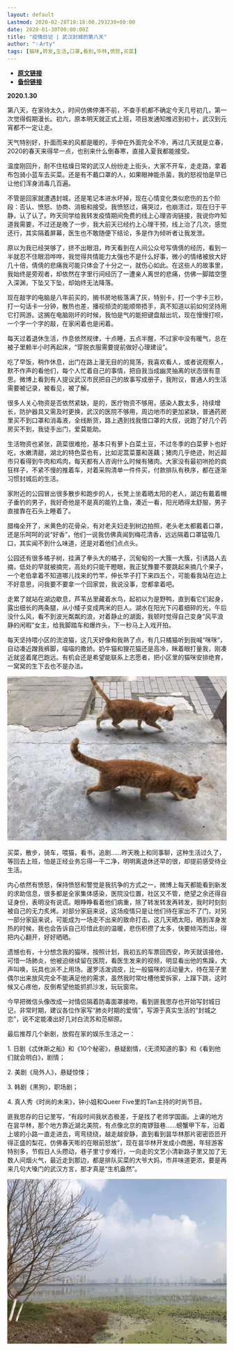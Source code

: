 ```yaml
---
layout: default
Lastmod: 2020-02-28T10:18:00.293230+00:00
date: 2020-01-30T00:00:00Z
title: "疫情日记 | 武汉封城的第八天"
author: "✨Arty"
tags: [猫咪,转发,生活,口罩,看到,华林,愤怒,买菜]
---
```


* [**原文链接**](https://mp.weixin.qq.com/s/qcYRnkUSKTRWl5LwMsdO5A)
* [**备份链接**](http://archive.ph/8VLre)


**2020.1.30**

第八天，在家待太久，时间仿佛停滞不前，不查手机都不确定今天几号初几，第一次觉得假期漫长。初六，原本明天就正式上班，项目发通知推迟到初十，武汉到元宵都不一定让走。

天气特别好，扑面而来的风都是暖的，手伸在外面完全不冷，再过几天就是立春，2020的春天来得早一点，也别来什么倒春寒，直接入夏我都能接受。

温度刚回升，耐不住枯燥日常的武汉人纷纷走上街头，大家不开车，走走路，拿着布包骑小蓝车去买菜。还是有不戴口罩的人，如果眼神能杀菌，我的怒视怕是早已让他们浑身消毒几百遍。

不管是回家就遭遇封城，还是笔记本进水坏掉，现在心情变化类似悲伤的五个阶段：否认、愤怒、协商、消极和接受。我愤怒过，痛哭过，也崩溃过，现在归于平静，认了认了。昨天同学给我转发疫情期间免费的线上心理咨询链接，我说你咋知道我需要，不过还是晚了一步，我大前天已经约上心理干预，线上治了几次，感觉还行，其实隔着屏幕，医生也不敢随便下结论，多是作为倾听者让我发泄。

原以为我已经哭够了，挤不出眼泪，昨天看到在人间公众号写倩倩的经历，看到一半就忍不住眼泪哗哗，我觉得共情能力太强也不是什么好事，微小的情绪被放大好几十倍，倩倩的悲痛我可能只体会了十分之一，就伤心如此。在这些人的故事里，我始终是旁观者，却依然在字里行间经历了一遭亲人离世的悲痛，仿佛一脚踏空堕入深渊，下坠又下坠，却始终无法降落。

现在敲字的电脑是八年前买的，搁书房地板落满了灰，特别卡，打一个字卡三秒，打一句话卡一分钟，散热也差，播视频烫的能顺带捂手，真不知道以前如何坚持用它打网游。这搁在电脑刚坏的时候，我怕是气的能把键盘敲出坑，现在慢慢打呗，一个字一个字的敲，在家闲着也是闲着。

每天过着退休生活，作息依然规律，十点睡，五点半醒，不过家中没有暖气，总在被子里赖半小时再起床，“穿脱衣服需要提前做好心理建设”。

吃了早饭，稍作休息，出门在路上漫无目的的晃荡，我喜欢看人，或者说观察人，默不作声的看他们，每个人忙着自己的事情，把自我当成幽灵抽离的状态很有意思。微博上看到有人提议武汉市民把自己的故事写成册子，我附议，普通人的生活需要被记录，被看见，被了解。

很多人关心物资是否依然紧缺，是的，医疗物资不够用，感染人数太多，持续增长，防护器具又需及时更换，武汉的医院不够用，周边地市的更加紧缺，普通药房里买不到口罩和消毒液，全线断货，路上遇到找我借口罩的大叔，说跑了好几个药房买不到，我徒手出门，爱莫能助。

生活物资也紧张，蔬菜很难抢，基本只有萝卜白菜土豆，不过冬季的白菜萝卜也好吃，水嫩清甜，湖北的特色菜也有，比如泥蒿菜薹和莲藕；猪肉几乎绝迹，附近超市只看得到牛肉和鸡肉，每天都有人咨询什么时候有猪肉。大家没有最初哄抢的疯狂样子，不紧不慢的推着车，对着采购清单一件件买，付款排队有秩序，都在逐渐习惯封城后的生活。

家附近的公园冒出很多散步和跑步的人，长凳上坐着晒太阳的老人，湖边有戴着帽子垂钓的男子，我好奇他是不是真的能钓上鱼，凑近一看，阳光晒得太舒服，男子直接靠在石头上睡着了。

腊梅全开了，米黄色的花骨朵，有对老夫妇走到树边拍照，老头老太都戴着口罩，还是乐呵呵的说“好香”，他们一说我仿佛真闻到梅花清香，远远隔着口罩猛吸几口，其实闻不到什么味道，还是对着他们点点头。

公园还有很多橘子树，挂满了拳头大的橘子，沉甸甸的一大簇一大簇，引诱路人去摘，低处的早就被摘完，高处的只能干瞪眼，我正犹豫要不要跳起来摘几个果子，一个老伯拿着不知道哪儿找来的竹竿，伸长竿子打下来四五个，可能看我站在边上不好意思，问我要不要拿一个回家尝，我说没事，您都拿着吧。

走累了就站在湖边歇息，芦苇丛里藏着水鸟，起初以为是野鸭，直到看它们起身，露出细长的两条腿，从小矮子变成两米的巨人。湖水在阳光下闪着细碎的光，午后没什么风，看不到波光粼粼的浪，对着静止的湖面，我顿时觉得自己变身“风平浪静的闲暇”女主，给我脚踏车和爆炸头，下一秒马上入戏开拍。

每天坚持喂小区的流浪猫，这几天好像和我熟了点，有几只橘猫听到我喊“咪咪”，自动凑近蹭我裤脚，喵喵的撒娇。奶牛猫和狸花猫还是高冷，眯着眼打量我，刚凑近就竖着尾巴跑远。有机会还是希望能联系上志愿者，把小区里的猫咪安排绝育，一窝窝的生下去也不是办法。

![](/images/post/5560bffdae5f2f2d0f29966ef228d3ed.jpg)

买菜，散步，骑车，喂猫，看书，追剧……昨天晚上和同事聊，这种生活过久了，等回去上班，怕是正经业务忘得一干二净，明明离退休还早的很，却提前感受待业生活。

内心依然有愤怒，保持愤怒和警觉是我抗争的方式之一，微博上每天都能看到新发的求助信息，很多都是全家集体感染，医院没位置，社区又不管，绝望之余还得自证身份，表明没有说谎。眼睁睁看着他们病重，除了转发转发再转发，我时时刻刻被自己的无力炙烤。对部分家庭来说，这场疫情只是让他们待在家出不了门，对另一部分家庭来说，可能成为一场走不出来的致命打击。这几天晒太阳，晒到浑身发热的时候，我也会告诉自己珍惜此刻的温暖，悲伤积攒了太多，快要倾泻而出，得把内心翻开，好好晒晒。

遗憾也有，十分想念我的猫咪，按照计划，我初五的车票回西安，昨天就该接他，可惜一场肺炎，他被迫继续留在医院，看医生发来的视频，明显看出他的焦躁，大声叫唤，玩具也派不上用场。暹罗活泼调皮，比一般猫咪的活动量大，待在笼子里偶尔出来放风完全不能满足他的需求，虽然我时常吐槽他爱拆家，上蹿下跳，这时候又心疼他，反倒希望他能抓抓沙发，玩玩窗帘。

今早把微信头像改成一对情侣隔着防毒面罩接吻，看到匪我思存也开始写封城日记，非常时期，建议各位作家写“肺炎时期的爱情”，写源于真实生活的“封城之恋”，说不定能凑出好几对白流苏和范柳原。

最后推荐几个新剧，放假在家的娱乐生活之一：

1\. 日剧《忒休斯之船》和《10个秘密》，悬疑剧情，《无须知道的事》和《看到他们就会明白》，剧情；

2\. 美剧《局外人》，悬疑惊悚；

3\. 韩剧《黑狗》，职场剧；

4\. 真人秀《时尚的未来》，钟小姐和Queer Five里的Tan主持的时尚节目。

匪我思存的日记里写，“有段时间我状态极差，于是找了老师学国画。上课的地方在昙华林，那个地方靠近湖北美院，有点像北京的南锣鼓巷……螃蟹甲下车，沿着上坡的小路一直走进去，弯弯绕绕，越走越安静，直到看到昙华林那片密密匝匝开得正盛的梨花，仿佛春天嘭的在眼前怒放”，现在昙华林开发成小商圈，年轻游客特别多，节假日人头攒动，巷子里寸步难行，一向走的文艺小清新路子里又加了无数人间烟火气，最近走到那边，都是排队买菜的大爷大妈，市井味道更浓，要是再来几句大嗓门的武汉方言，那才真是“生机盎然”。

![](/images/post/6049c9cacd1849eea2f788ced6e7a848.jpg)

